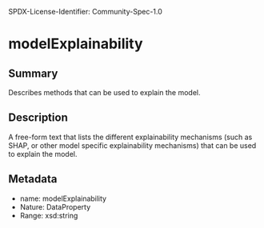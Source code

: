 SPDX-License-Identifier: Community-Spec-1.0

# modelExplainability

## Summary

Describes methods that can be used to explain the model.

## Description

A free-form text that lists the different explainability mechanisms
(such as SHAP, or other model specific explainability mechanisms) that can be
used to explain the model.

## Metadata

- name: modelExplainability
- Nature: DataProperty
- Range: xsd:string
